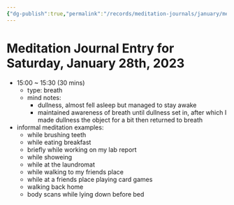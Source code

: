 ```yaml
---
{"dg-publish":true,"permalink":"/records/meditation-journals/january/meditation-journal-for-2023-01-28/","tags":["type/meditation-journal-entry info/phil-384/meditation-journal-entry"]}
---
```



# Meditation Journal Entry for Saturday, January 28th, 2023

- 15:00 ~ 15:30 (30 mins)
	- type: breath
	- mind notes:
		- dullness, almost fell asleep but managed to stay awake
		- maintained awareness of breath until dullness set in, after which I made dullness the object for a bit then returned to breath
- informal meditation examples:
	- while brushing teeth
	- while eating breakfast
	- briefly while working on my lab report
	- while showeing
	- while at the laundromat
	- while walking to my friends place
	- while at a friends place playing card games
	- walking back home
	- body scans while lying down before bed